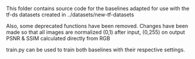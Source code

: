 This folder contains source code for the baselines adapted for use with the tf-ds datasets created in ../datasets/new-tf-datasets

Also, some deprecated functions have been removed.
Changes have been made so that all images are normalized (0,1) after input, (0,255) on output
PSNR & SSIM calculated directly from RGB

train.py can be used to train both baselines with their respective settings.